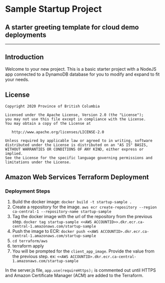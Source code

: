 # Sample Startup Project

## A starter greeting template for cloud demo deployments

---

## Introduction

Welcome to your new project.  This is a basic starter project with a NodeJS app connected to a DynamoDB database for you to modify and expand to fit your needs.

## License

    Copyright 2020 Province of British Columbia

    Licensed under the Apache License, Version 2.0 (the "License");
    you may not use this file except in compliance with the License.
    You may obtain a copy of the License at

       http://www.apache.org/licenses/LICENSE-2.0

    Unless required by applicable law or agreed to in writing, software
    distributed under the License is distributed on an "AS IS" BASIS,
    WITHOUT WARRANTIES OR CONDITIONS OF ANY KIND, either express or implied.
    See the License for the specific language governing permissions and
    limitations under the License.


## Amazon Web Services Terraform Deployment

### Deployment Steps

1. Build the docker image: ``docker build -t startup-sample .``
2. Create a repository for the image. ``aws ecr create-repository --region ca-central-1 --repository-name startup-sample``
3. Tag the docker image with the url of the repository from the previous step. ``docker tag startup-sample <<AWS ACCOUNTID>>.dkr.ecr.ca-central-1.amazonaws.com/startup-sample``
4. Push the image to ECR: ``docker push <<AWS ACCOUNTID>.dkr.ecr.ca-central-1.amazonaws.com/startup-sample``
5. ``cd terraform/aws``
6. terraform apply
7. You will be prompted for the ``client_app_image``. Provide the value from the previous step. ex: ``<<AWS ACCOUNTID>.dkr.ecr.ca-central-1.amazonaws.com/startup-sample``

In the server.js file, ``app.use(requireHttps);`` is commented out until HTTPS and Amazon Certificate Manager (ACM) are added to the Terraform.